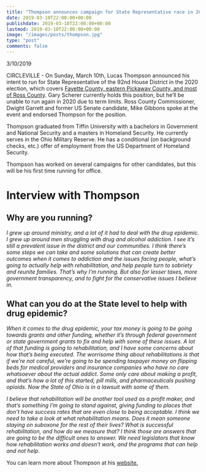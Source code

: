 ```yaml
---
title: "Thompson announces campaign for State Representative race in 2020"
date: 2019-03-10T22:00:00+00:00
publishdate: 2019-03-10T22:00:00+00:00
lastmod: 2019-03-10T22:00:00+00:00
image: "/images/posts/thompson.jpg"
type: "post"
comments: false
---
```

3/10/2019

CIRCLEVILLE - On Sunday, March 10th, Lucas Thompson announced his intent to run for State Representative of the 92nd House District in the 2020 election, which covers [Fayette County, eastern Pickaway County, and most of Ross County](http://www.ohiohouse.gov/members/district-map). Gary Scherer currently holds this position, but he’ll be unable to run again in 2020 due to term limits. Ross County Commissioner, Dwight Garrett and former US Senate candidate, Mike Gibbons spoke at the event and endorsed Thompson for the position. 

Thompson graduated from Tiffin University with a bachelors in Government and National Security and a masters in Homeland Security. He currently serves in the Ohio Military Reserve. He has a conditional (on background checks, etc.) offer of employment from the US Department of Homeland Security.

Thompson has worked on several campaigns for other candidates, but this will be his first time running for office.

# Interview with Thompson

## Why are you running?

*I grew up around ministry, and a lot of it had to deal with the drug epidemic. I grew up around men struggling with drug and alcohol addiction. I see it’s still a prevalent issue in the district and our communities. I think there’s some steps we can take and some solutions that can create better outcomes when it comes to addiction and the issues facing people, what’s going to actually help with rehabilitation, and help people turn to sobriety and reunite families. That’s why I’m running. But also for lesser taxes, more government transparency, and to fight for the conservative issues I believe in.*

## What can you do at the State level to help with drug epidemic?

*When it comes to the drug epidemic, your tax money is going to be going towards grants and other funding, whether it’s through federal government or state government grants to fix and help with some of these issues. A lot of that funding is going to rehabilitation, and I have some concerns about how that’s being executed. The worrisome thing about rehabilitations is that if we’re not careful, we’re going to be spending taxpayer money on flipping beds for medical providers and insurance companies who have no care whatsoever about the actual addict. Some only care about making a profit, and that’s how a lot of this started, pill mills, and pharmaceuticals pushing opioids. Now the State of Ohio is in a lawsuit with some of them.*

*I believe that rehabilitation will be another tool used as a profit maker, and that’s something I’m going to stand against, giving funding to places that don’t have success rates that are even close to being acceptable. I think we need to take a look at what rehabilitation means. Does it mean someone staying on suboxone for the rest of their lives? What is successful rehabilitation, and how do we measure that? I think those are answers that are going to be the difficult ones to answer. We need legislators that know how rehabilitation works and doesn’t work, and the programs that can help and not help.*

You can learn more about Thompson at his [website.](https://www.thompsonforohio.com/)